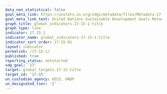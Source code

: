 ```yaml
---
data_non_statistical: false
goal_meta_link: https://unstats.un.org/sdgs/metadata/files/Metadata-17-15-01.pdf
goal_meta_link_text: United Nations Sustainable Development Goals Metadata (pdf 468kB)
graph_title: global_indicators.17-15-1-title
graph_type: line
indicator: 17.15.1
indicator_name: global_indicators.17-15-1-title
indicator_sort_order: 17-15-01
layout: indicator
permalink: /17-15-1/
published: true
reporting_status: notstarted
sdg_goal: '17'
target: global_targets.17-15-title
target_id: '17.15'
un_custodian_agency: OECD, UNDP
un_designated_tier: '2'
---
```


